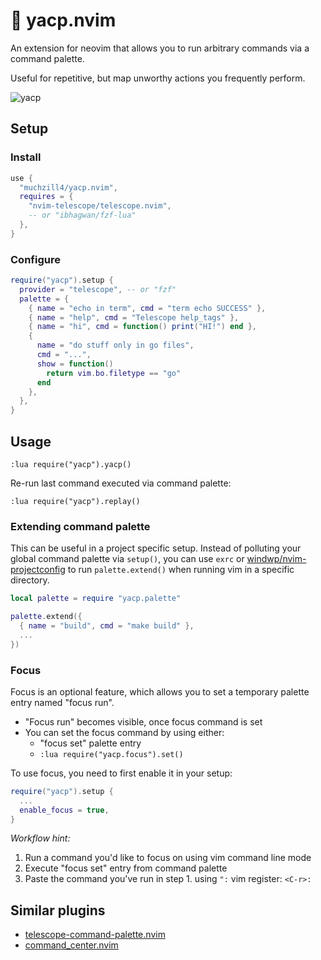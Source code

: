 # 🎨 yacp.nvim

An extension for neovim that allows you to run arbitrary commands via a command palette.

Useful for repetitive, but map unworthy actions you frequently perform.

![yacp](../assets/yacp.png)

## Setup

### Install

```lua
use {
  "muchzill4/yacp.nvim",
  requires = {
    "nvim-telescope/telescope.nvim",
    -- or "ibhagwan/fzf-lua"
  },
}
```

### Configure

```lua
require("yacp").setup {
  provider = "telescope", -- or "fzf"
  palette = {
    { name = "echo in term", cmd = "term echo SUCCESS" },
    { name = "help", cmd = "Telescope help_tags" },
    { name = "hi", cmd = function() print("HI!") end },
    {
      name = "do stuff only in go files",
      cmd = "...",
      show = function()
        return vim.bo.filetype == "go"
      end
    },
  },
}
```

## Usage

```vim
:lua require("yacp").yacp()
```

Re-run last command executed via command palette:

```vim
:lua require("yacp").replay()
```

### Extending command palette

This can be useful in a project specific setup. Instead of polluting your global command palette via `setup()`, you can use `exrc` or [windwp/nvim-projectconfig](https://github.com/windwp/nvim-projectconfig) to run `palette.extend()` when running vim in a specific directory.

```lua
local palette = require "yacp.palette"

palette.extend({
  { name = "build", cmd = "make build" },
  ...
})
```

### Focus

Focus is an optional feature, which allows you to set a temporary palette entry named "focus run".

- "Focus run" becomes visible, once focus command is set
- You can set the focus command by using either:
  - "focus set" palette entry
  - `:lua require("yacp.focus").set()`

To use focus, you need to first enable it in your setup:

```lua
require("yacp").setup {
  ...
  enable_focus = true,
}
```

_Workflow hint:_

1. Run a command you'd like to focus on using vim command line mode
2. Execute "focus set" entry from command palette
3. Paste the command you've run in step 1. using `":` vim register: `<C-r>:`

## Similar plugins

- [telescope-command-palette.nvim](https://github.com/LinArcX/telescope-command-palette.nvim)
- [command_center.nvim](https://github.com/FeiyouG/command_center.nvim)
